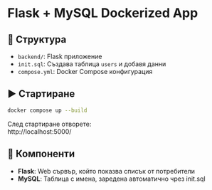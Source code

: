 # Flask + MySQL Dockerized App

## 📁 Структура

- `backend/`: Flask приложение
- `init.sql`: Създава таблица `users` и добавя данни
- `compose.yml`: Docker Compose конфигурация

## ▶️ Стартиране

```bash
docker compose up --build
```

След стартиране отворете:  
http://localhost:5000/

## 🔧 Компоненти

- **Flask**: Web сървър, който показва списък от потребители
- **MySQL**: Таблица с имена, заредена автоматично чрез init.sql